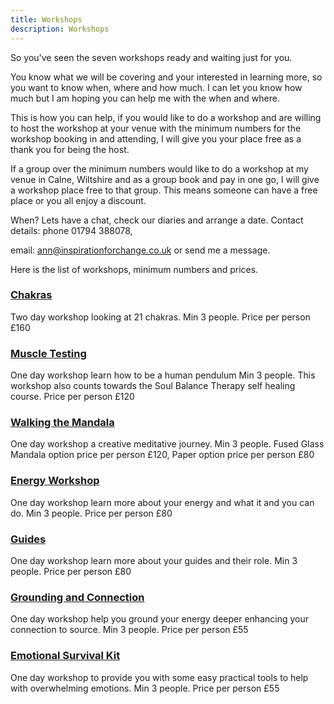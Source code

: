 ```yaml
---
title: Workshops
description: Workshops
---
```

So you've seen the seven workshops ready and waiting just for you.

You know what we will be covering and your interested in learning more, so you want to know when,
where and how much. I can let you know how much but I am hoping you can help me with the when and
where.

This is how you can help, if you would like to do a workshop and are willing to host the workshop at your
venue with the minimum numbers for the workshop booking in and attending, I will give you your place
free as a thank you for being the host.

If a group over the minimum numbers would like to do a workshop at my venue in Calne, Wiltshire and
as a group book and pay in one go, I will give a workshop place free to that group. This means someone
can have a free place or you all enjoy a discount.

When? Lets have a chat, check our diaries and arrange a date. Contact details: phone 01794 388078,

email: ann@inspirationforchange.co.uk or send me a message.

Here is the list of workshops, minimum numbers and prices.

### [Chakras]()

Two day workshop looking at 21 chakras. Min 3 people. Price per person £160

### [Muscle Testing]()

One day workshop learn how to be a human pendulum Min 3 people. This workshop
also counts towards the Soul Balance Therapy self healing course. Price per person £120

### [Walking the Mandala]() 

One day workshop a creative meditative journey. Min 3 people. Fused Glass
Mandala option price per person £120, Paper option price per person £80

### [Energy Workshop]()

One day workshop learn more about your energy and what it and you can do. Min 3
people. Price per person £80

### [Guides]()

One day workshop learn more about your guides and their role. Min 3 people. Price per person
£80

### [Grounding and Connection]()

One day workshop help you ground your energy deeper enhancing your
connection to source. Min 3 people. Price per person £55

### [Emotional Survival Kit]()

One day workshop to provide you with some easy practical tools to help with
overwhelming emotions. Min 3 people. Price per person £55
